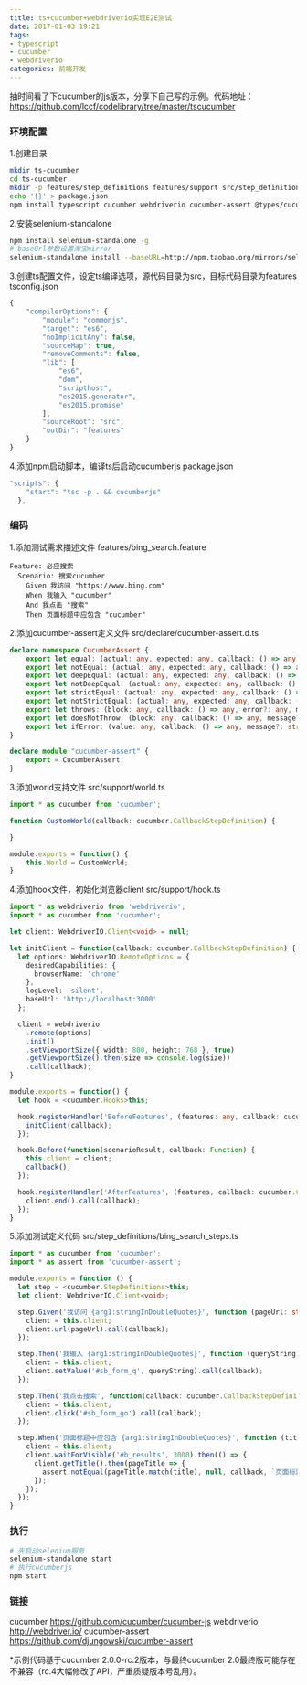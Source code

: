 ```yaml
---
title: ts+cucumber+webdriverio实现E2E测试
date: 2017-01-03 19:21
tags:
- typescript
- cucumber
- webdriverio
categories: 前端开发
---
```


抽时间看了下cucumber的js版本，分享下自己写的示例。代码地址： https://github.com/lccf/codelibrary/tree/master/tscucumber

### 环境配置

1.创建目录
```bash
mkdir ts-cucumber
cd ts-cucumber
mkdir -p features/step_definitions features/support src/step_definitions src/support
echo '{}' > package.json
npm install typescript cucumber webdriverio cucumber-assert @types/cucumber @types/webdriverio --save-dev
```

2.安装selenium-standalone

```bash
npm install selenium-standalone -g
# baseUrl参数设置淘宝mirror
selenium-standalone install --baseURL=http://npm.taobao.org/mirrors/selenium
```

3.创建ts配置文件，设定ts编译选项，源代码目录为src，目标代码目录为features
tsconfig.json

```javascript
{
    "compilerOptions": {
        "module": "commonjs",
        "target": "es6",
        "noImplicitAny": false,
        "sourceMap": true,
        "removeComments": false,
        "lib": [
            "es6",
            "dom",
            "scripthost",
            "es2015.generator",
            "es2015.promise"
        ],
        "sourceRoot": "src",
        "outDir": "features"
    }
}
```

4.添加npm启动脚本，编译ts后启动cucumberjs
package.json

```javascript
"scripts": {
    "start": "tsc -p . && cucumberjs"
  },
```

### 编码

1.添加测试需求描述文件
features/bing_search.feature 

```Gherkin
Feature: 必应搜索
  Scenario: 搜索cucumber
    Given 我访问 "https://www.bing.com"
    When 我输入 "cucumber"
    And 我点击 "搜索"
    Then 页面标题中应包含 "cucumber"
```

2.添加cucumber-assert定义文件
src/declare/cucumber-assert.d.ts

```typescript
declare namespace CucumberAssert {
    export let equal: (actual: any, expected: any, callback: () => any, message?: string) => void;
    export let notEqual: (actual: any, expected: any, callback: () => any, message?: string) => void;
    export let deepEqual: (actual: any, expected: any, callback: () => any, message?: string) => void;
    export let notDeepEqual: (actual: any, expected: any, callback: () => any, message?: string) => void;
    export let strictEqual: (actual: any, expected: any, callback: () => any, message?: string) => void;
    export let notStrictEqual: (actual: any, expected: any, callback: () => any, message?: string) => void;
    export let throws: (block: any, callback: () => any, error?: any, message?: string) => void;
    export let doesNotThrow: (block: any, callback: () => any, message?: string) => void;
    export let ifError: (value: any, callback: () => any, message?: string) => void;
}

declare module "cucumber-assert" {
    export = CucumberAssert;
}
```

3.添加world支持文件
src/support/world.ts

```typescript
import * as cucumber from 'cucumber';

function CustomWorld(callback: cucumber.CallbackStepDefinition) {

}

module.exports = function() {
    this.World = CustomWorld;
}
```

4.添加hook文件，初始化浏览器client
src/support/hook.ts

```typescript
import * as webdriverio from 'webdriverio';
import * as cucumber from 'cucumber';

let client: WebdriverIO.Client<void> = null;

let initClient = function(callback: cucumber.CallbackStepDefinition) {
  let options: WebdriverIO.RemoteOptions = {
    desiredCapabilities: {
      browserName: 'chrome'
    },
    logLevel: 'silent',
    baseUrl: 'http://localhost:3000'
  };

  client = webdriverio
    .remote(options)
    .init()
    .setViewportSize({ width: 800, height: 768 }, true)
    .getViewportSize().then(size => console.log(size))
    .call(callback);
}

module.exports = function() {
  let hook = <cucumber.Hooks>this;

  hook.registerHandler('BeforeFeatures', (features: any, callback: cucumber.CallbackStepDefinition) => {
    initClient(callback);
  });

  hook.Before(function(scenarioResult, callback: Function) {
    this.client = client;
    callback();
  });

  hook.registerHandler('AfterFeatures', (features, callback: cucumber.CallbackStepDefinition) => {
    client.end().call(callback);
  });
}
```

5.添加测试定义代码
src/step_definitions/bing_search_steps.ts

```typescript
import * as cucumber from 'cucumber';
import * as assert from 'cucumber-assert';

module.exports = function () {
  let step = <cucumber.StepDefinitions>this;
  let client: WebdriverIO.Client<void>;

  step.Given('我访问 {arg1:stringInDoubleQuotes}', function (pageUrl: string, callback: cucumber.CallbackStepDefinition) {
    client = this.client;
    client.url(pageUrl).call(callback);
  });

  step.Then('我输入 {arg1:stringInDoubleQuotes}', function (queryString: string, callback: cucumber.CallbackStepDefinition) {
    client = this.client;
    client.setValue('#sb_form_q', queryString).call(callback);
  });

  step.Then('我点击搜索', function(callback: cucumber.CallbackStepDefinition) {
    client = this.client;
    client.click('#sb_form_go').call(callback);
  });

  step.When('页面标题中应包含 {arg1:stringInDoubleQuotes}', function (title: string, callback: cucumber.CallbackStepDefinition) {
    client = this.client;
    client.waitForVisible('#b_results', 3000).then(() => {
      client.getTitle().then(pageTitle => {
        assert.notEqual(pageTitle.match(title), null, callback, `页面标题中不包含${title}`);
      });
    });
  });
}
```

### 执行

```bash
# 先启动selenium服务
selenium-standalone start
# 执行cucumberjs
npm start
```

### 链接
cucumber https://github.com/cucumber/cucumber-js
webdriverio http://webdriver.io/
cucumber-assert https://github.com/djungowski/cucumber-assert

*示例代码基于cucumber 2.0.0-rc.2版本，与最终cucumber 2.0最终版可能存在不兼容（rc.4大幅修改了API，严重质疑版本号乱用）。